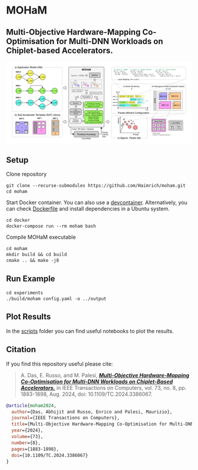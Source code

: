 # MOHaM

## Multi-Objective Hardware-Mapping Co-Optimisation for Multi-DNN Workloads on Chiplet-based Accelerators.

![Overview](moham.png)

## Setup
Clone repository
```shell
git clone --recurse-submodules https://github.com/Haimrich/moham.git
cd moham
```
Start Docker container. You can also use a [devcontainer](https://code.visualstudio.com/docs/devcontainers/tutorial). Alternatively, you can check [Dockerfile](docker/Dockerfile) and install dependencies in a Ubuntu system. 
```shell
cd docker
docker-compose run --rm moham bash
```
Compile MOHaM executable
```shell
cd moham
mkdir build && cd build
cmake .. && make -j8
```

## Run Example
```shell
cd experiments
./build/moham config.yaml -o ../output
```

## Plot Results

In the [scripts](scripts) folder you can find useful notebooks to plot the results.

## Citation

If you find this repository useful please cite:

> A. Das, E. Russo, and M. Palesi, ***[Multi-Objective Hardware-Mapping Co-Optimisation for Multi-DNN Workloads on Chiplet-Based Accelerators.](https://ieeexplore.ieee.org/abstract/document/10496454)*** in IEEE Transactions on Computers, vol. 73, no. 8, pp. 1883-1898, Aug. 2024, doi: 10.1109/TC.2024.3386067.

```BibTeX
@article{moham2024,
  author={Das, Abhijit and Russo, Enrico and Palesi, Maurizio},
  journal={IEEE Transactions on Computers}, 
  title={Multi-Objective Hardware-Mapping Co-Optimisation for Multi-DNN Workloads on Chiplet-Based Accelerators}, 
  year={2024},
  volume={73},
  number={8},
  pages={1883-1898},
  doi={10.1109/TC.2024.3386067}
}
```

